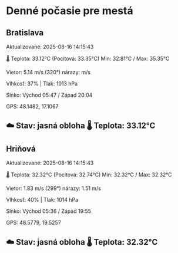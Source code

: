 ﻿# Denné počasie pre mestá

## Bratislava
Aktualizované: 2025-08-16 14:15:43

🌡️ Teplota: 33.12°C 
(Pocitová: 33.35°C)
Min: 32.81°C / Max: 35.35°C

Vietor: 5.14 m/s    (320°) 
nárazy:  m/s

Vlhkosť: 37% | Tlak: 1013 hPa

Slnko: Východ 05:47 / Západ 20:04

GPS: 48.1482, 17.1067

☁️ Stav: jasná obloha        🌡️ Teplota: 33.12°C
---

## Hriňová
Aktualizované: 2025-08-16 14:15:43

🌡️ Teplota: 32.32°C 
(Pocitová: 32.74°C)
Min: 32.32°C / Max: 32.32°C

Vietor: 1.83 m/s (299°)
nárazy: 1.51 m/s

Vlhkosť: 40% | Tlak: 1014 hPa

Slnko: Východ 05:36 / Západ 19:55

GPS: 48.5779, 19.5257

☁️ Stav: jasná obloha        🌡️ Teplota: 32.32°C
---
